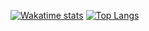 [![Wakatime stats](https://github-readme-stats.vercel.app/api/wakatime?username=traderbagel&show_icons=true&line_height=21&theme=vue)](https://github.com/anuraghazra/github-readme-stats)
[![Top Langs](https://github-readme-stats.vercel.app/api/top-langs/?username=traderbagel&show_icons=true&layout=compact&theme=vue&line_height=21)](https://github.com/anuraghazra/github-readme-stats)
